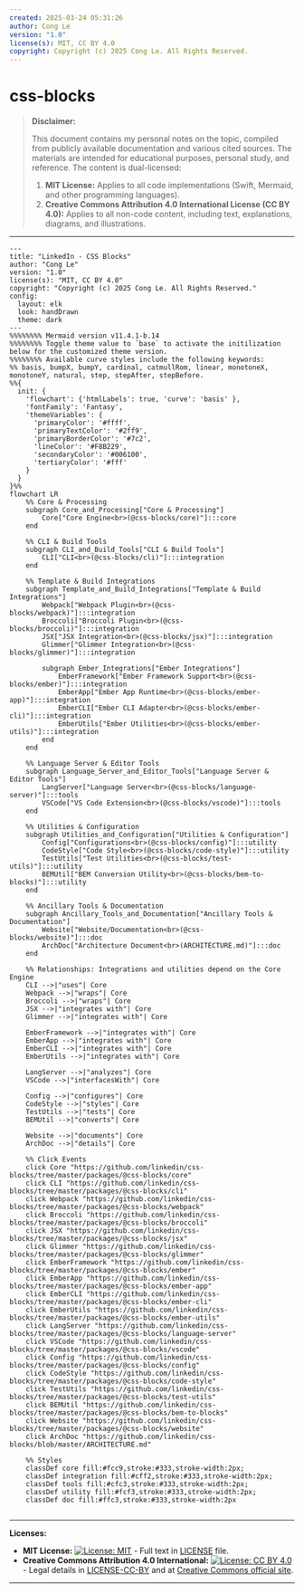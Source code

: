 ```yaml
---
created: 2025-03-24 05:31:26
author: Cong Le
version: "1.0"
license(s): MIT, CC BY 4.0
copyright: Copyright (c) 2025 Cong Le. All Rights Reserved.
---
```




# css-blocks
> **Disclaimer:**
>
> This document contains my personal notes on the topic,
> compiled from publicly available documentation and various cited sources.
> The materials are intended for educational purposes, personal study, and reference.
> The content is dual-licensed:
> 1. **MIT License:** Applies to all code implementations (Swift, Mermaid, and other programming languages).
> 2. **Creative Commons Attribution 4.0 International License (CC BY 4.0):** Applies to all non-code content, including text, explanations, diagrams, and illustrations.
---




```mermaid
---
title: "LinkedIn - CSS Blocks"
author: "Cong Le"
version: "1.0"
license(s): "MIT, CC BY 4.0"
copyright: "Copyright (c) 2025 Cong Le. All Rights Reserved."
config:
  layout: elk
  look: handDrawn
  theme: dark
---
%%%%%%%% Mermaid version v11.4.1-b.14
%%%%%%%% Toggle theme value to `base` to activate the initilization below for the customized theme version.
%%%%%%%% Available curve styles include the following keywords:
%% basis, bumpX, bumpY, cardinal, catmullRom, linear, monotoneX, monotoneY, natural, step, stepAfter, stepBefore.
%%{
  init: {
    'flowchart': {'htmlLabels': true, 'curve': 'basis' },
    'fontFamily': 'Fantasy',
    'themeVariables': {
      'primaryColor': '#ffff',
      'primaryTextColor': '#2ff9',
      'primaryBorderColor': '#7c2',
      'lineColor': '#F8B229',
      'secondaryColor': '#006100',
      'tertiaryColor': '#fff'
    }
  }
}%%
flowchart LR
    %% Core & Processing
    subgraph Core_and_Processing["Core & Processing"]
        Core["Core Engine<br>(@css-blocks/core)"]:::core
    end

    %% CLI & Build Tools
    subgraph CLI_and_Build_Tools["CLI & Build Tools"]
        CLI["CLI<br>(@css-blocks/cli)"]:::integration
    end

    %% Template & Build Integrations
    subgraph Template_and_Build_Integrations["Template & Build Integrations"]
        Webpack["Webpack Plugin<br>(@css-blocks/webpack)"]:::integration
        Broccoli["Broccoli Plugin<br>(@css-blocks/broccoli)"]:::integration
        JSX["JSX Integration<br>(@css-blocks/jsx)"]:::integration
        Glimmer["Glimmer Integration<br>(@css-blocks/glimmer)"]:::integration
        
        subgraph Ember_Integrations["Ember Integrations"]
            EmberFramework["Ember Framework Support<br>(@css-blocks/ember)"]:::integration
            EmberApp["Ember App Runtime<br>(@css-blocks/ember-app)"]:::integration
            EmberCLI["Ember CLI Adapter<br>(@css-blocks/ember-cli)"]:::integration
            EmberUtils["Ember Utilities<br>(@css-blocks/ember-utils)"]:::integration
        end
    end

    %% Language Server & Editor Tools
    subgraph Language_Server_and_Editor_Tools["Language Server & Editor Tools"]
        LangServer["Language Server<br>(@css-blocks/language-server)"]:::tools
        VSCode["VS Code Extension<br>(@css-blocks/vscode)"]:::tools
    end

    %% Utilities & Configuration
    subgraph Utilities_and_Configuration["Utilities & Configuration"]
        Config["Configurations<br>(@css-blocks/config)"]:::utility
        CodeStyle["Code Style<br>(@css-blocks/code-style)"]:::utility
        TestUtils["Test Utilities<br>(@css-blocks/test-utils)"]:::utility
        BEMUtil["BEM Conversion Utility<br>(@css-blocks/bem-to-blocks)"]:::utility
    end

    %% Ancillary Tools & Documentation
    subgraph Ancillary_Tools_and_Documentation["Ancillary Tools & Documentation"]
        Website["Website/Documentation<br>(@css-blocks/website)"]:::doc
        ArchDoc["Architecture Document<br>(ARCHITECTURE.md)"]:::doc
    end

    %% Relationships: Integrations and utilities depend on the Core Engine
    CLI -->|"uses"| Core
    Webpack -->|"wraps"| Core
    Broccoli -->|"wraps"| Core
    JSX -->|"integrates with"| Core
    Glimmer -->|"integrates with"| Core

    EmberFramework -->|"integrates with"| Core
    EmberApp -->|"integrates with"| Core
    EmberCLI -->|"integrates with"| Core
    EmberUtils -->|"integrates with"| Core

    LangServer -->|"analyzes"| Core
    VSCode -->|"interfacesWith"| Core

    Config -->|"configures"| Core
    CodeStyle -->|"styles"| Core
    TestUtils -->|"tests"| Core
    BEMUtil -->|"converts"| Core

    Website -->|"documents"| Core
    ArchDoc -->|"details"| Core

    %% Click Events
    click Core "https://github.com/linkedin/css-blocks/tree/master/packages/@css-blocks/core"
    click CLI "https://github.com/linkedin/css-blocks/tree/master/packages/@css-blocks/cli"
    click Webpack "https://github.com/linkedin/css-blocks/tree/master/packages/@css-blocks/webpack"
    click Broccoli "https://github.com/linkedin/css-blocks/tree/master/packages/@css-blocks/broccoli"
    click JSX "https://github.com/linkedin/css-blocks/tree/master/packages/@css-blocks/jsx"
    click Glimmer "https://github.com/linkedin/css-blocks/tree/master/packages/@css-blocks/glimmer"
    click EmberFramework "https://github.com/linkedin/css-blocks/tree/master/packages/@css-blocks/ember"
    click EmberApp "https://github.com/linkedin/css-blocks/tree/master/packages/@css-blocks/ember-app"
    click EmberCLI "https://github.com/linkedin/css-blocks/tree/master/packages/@css-blocks/ember-cli"
    click EmberUtils "https://github.com/linkedin/css-blocks/tree/master/packages/@css-blocks/ember-utils"
    click LangServer "https://github.com/linkedin/css-blocks/tree/master/packages/@css-blocks/language-server"
    click VSCode "https://github.com/linkedin/css-blocks/tree/master/packages/@css-blocks/vscode"
    click Config "https://github.com/linkedin/css-blocks/tree/master/packages/@css-blocks/config"
    click CodeStyle "https://github.com/linkedin/css-blocks/tree/master/packages/@css-blocks/code-style"
    click TestUtils "https://github.com/linkedin/css-blocks/tree/master/packages/@css-blocks/test-utils"
    click BEMUtil "https://github.com/linkedin/css-blocks/tree/master/packages/@css-blocks/bem-to-blocks"
    click Website "https://github.com/linkedin/css-blocks/tree/master/packages/@css-blocks/website"
    click ArchDoc "https://github.com/linkedin/css-blocks/blob/master/ARCHITECTURE.md"

    %% Styles
    classDef core fill:#fcc9,stroke:#333,stroke-width:2px;
    classDef integration fill:#cff2,stroke:#333,stroke-width:2px;
    classDef tools fill:#cfc3,stroke:#333,stroke-width:2px;
    classDef utility fill:#fcf3,stroke:#333,stroke-width:2px;
    classDef doc fill:#ffc3,stroke:#333,stroke-width:2px
    
```


---
**Licenses:**

- **MIT License:**  [![License: MIT](https://img.shields.io/badge/License-MIT-yellow.svg)](LICENSE) - Full text in [LICENSE](LICENSE) file.
- **Creative Commons Attribution 4.0 International:** [![License: CC BY 4.0](https://licensebuttons.net/l/by/4.0/88x31.png)](LICENSE-CC-BY) - Legal details in [LICENSE-CC-BY](LICENSE-CC-BY) and at [Creative Commons official site](http://creativecommons.org/licenses/by/4.0/).

---
